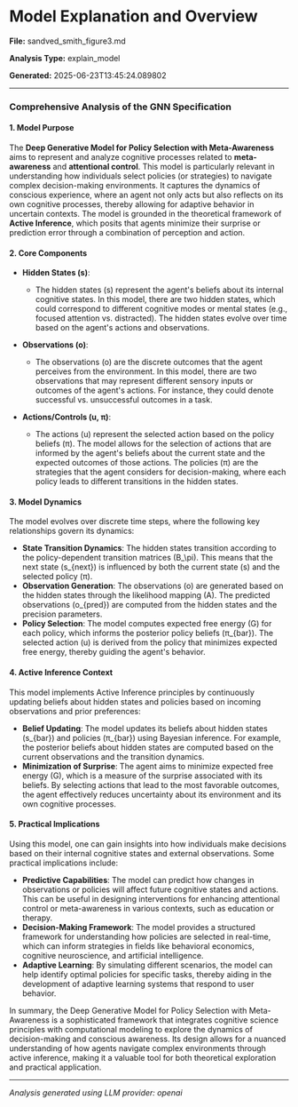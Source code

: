 # Model Explanation and Overview

**File:** sandved_smith_figure3.md

**Analysis Type:** explain_model

**Generated:** 2025-06-23T13:45:24.089802

---

### Comprehensive Analysis of the GNN Specification

#### 1. Model Purpose
The **Deep Generative Model for Policy Selection with Meta-Awareness** aims to represent and analyze cognitive processes related to **meta-awareness** and **attentional control**. This model is particularly relevant in understanding how individuals select policies (or strategies) to navigate complex decision-making environments. It captures the dynamics of conscious experience, where an agent not only acts but also reflects on its own cognitive processes, thereby allowing for adaptive behavior in uncertain contexts. The model is grounded in the theoretical framework of **Active Inference**, which posits that agents minimize their surprise or prediction error through a combination of perception and action.

#### 2. Core Components
- **Hidden States (s)**: 
  - The hidden states \(s\) represent the agent's beliefs about its internal cognitive states. In this model, there are two hidden states, which could correspond to different cognitive modes or mental states (e.g., focused attention vs. distracted). The hidden states evolve over time based on the agent's actions and observations.

- **Observations (o)**: 
  - The observations \(o\) are the discrete outcomes that the agent perceives from the environment. In this model, there are two observations that may represent different sensory inputs or outcomes of the agent's actions. For instance, they could denote successful vs. unsuccessful outcomes in a task.

- **Actions/Controls (u, π)**: 
  - The actions \(u\) represent the selected action based on the policy beliefs \(π\). The model allows for the selection of actions that are informed by the agent's beliefs about the current state and the expected outcomes of those actions. The policies \(π\) are the strategies that the agent considers for decision-making, where each policy leads to different transitions in the hidden states.

#### 3. Model Dynamics
The model evolves over discrete time steps, where the following key relationships govern its dynamics:
- **State Transition Dynamics**: The hidden states transition according to the policy-dependent transition matrices \(B_\pi\). This means that the next state \(s_{next}\) is influenced by both the current state \(s\) and the selected policy \(π\).
- **Observation Generation**: The observations \(o\) are generated based on the hidden states through the likelihood mapping \(A\). The predicted observations \(o_{pred}\) are computed from the hidden states and the precision parameters.
- **Policy Selection**: The model computes expected free energy \(G\) for each policy, which informs the posterior policy beliefs \(π_{bar}\). The selected action \(u\) is derived from the policy that minimizes expected free energy, thereby guiding the agent's behavior.

#### 4. Active Inference Context
This model implements Active Inference principles by continuously updating beliefs about hidden states and policies based on incoming observations and prior preferences:
- **Belief Updating**: The model updates its beliefs about hidden states \(s_{bar}\) and policies \(π_{bar}\) using Bayesian inference. For example, the posterior beliefs about hidden states are computed based on the current observations and the transition dynamics.
- **Minimization of Surprise**: The agent aims to minimize expected free energy \(G\), which is a measure of the surprise associated with its beliefs. By selecting actions that lead to the most favorable outcomes, the agent effectively reduces uncertainty about its environment and its own cognitive processes.

#### 5. Practical Implications
Using this model, one can gain insights into how individuals make decisions based on their internal cognitive states and external observations. Some practical implications include:
- **Predictive Capabilities**: The model can predict how changes in observations or policies will affect future cognitive states and actions. This can be useful in designing interventions for enhancing attentional control or meta-awareness in various contexts, such as education or therapy.
- **Decision-Making Framework**: The model provides a structured framework for understanding how policies are selected in real-time, which can inform strategies in fields like behavioral economics, cognitive neuroscience, and artificial intelligence.
- **Adaptive Learning**: By simulating different scenarios, the model can help identify optimal policies for specific tasks, thereby aiding in the development of adaptive learning systems that respond to user behavior.

In summary, the Deep Generative Model for Policy Selection with Meta-Awareness is a sophisticated framework that integrates cognitive science principles with computational modeling to explore the dynamics of decision-making and conscious awareness. Its design allows for a nuanced understanding of how agents navigate complex environments through active inference, making it a valuable tool for both theoretical exploration and practical application.

---

*Analysis generated using LLM provider: openai*
